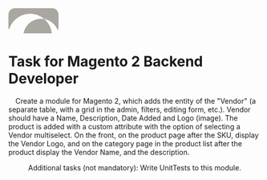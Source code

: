 <svg width="100" height="50" xmlns="http://www.w3.org/2000/svg" version="1.1" xml:space="preserve">
     <path d="m86.49,50l-56.42,0a35.56,35.56 0 0 1 41.81,-28.35c0.72,0.63 1.42,1.27 2.1,2a43,43 0 0 1 12.51,26.35zm1.06,
              -50l-75,0a12.51,12.51 0 0 0 -12.55,12.51l0,25a12.41,12.41 0 0 0 1.31,5.57a43,43 0 0 1 11.26,-19.48a43.52,
              43.52 0 0 1 59.31,-2a35.57,35.57 0 0 1 26.44,22.27a12.43,12.43 0 0 0 1.73,-6.35l0,-25a12.5,
              12.5 0 0 0 -12.5,-12.52z" fill="#aaa6a0"/>
</svg>
<h1>Task for Magento 2 Backend Developer</h1>
&emsp;Create a module for Magento 2, which adds the entity of the "Vendor" (a separate
table, with a grid in the admin, filters, editing form, etc.). Vendor should have a Name,
Description, Date Added and Logo (image).  
The product is added with a custom attribute with the option of selecting a Vendor
multiselect. On the front, on the product page after the SKU, display the Vendor Logo,
and on the category page in the product list after the product display the Vendor Name,
and the description.  
<p align=center>Additional tasks (not mandatory): Write UnitTests to this module.</p>
